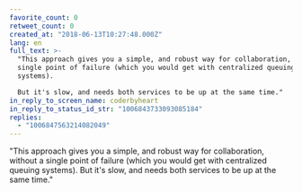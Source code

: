 ```yaml
---
favorite_count: 0
retweet_count: 0
created_at: "2018-06-13T10:27:48.000Z"
lang: en
full_text: >-
  "This approach gives you a simple, and robust way for collaboration, without a
  single point of failure (which you would get with centralized queuing
  systems).

  But it's slow, and needs both services to be up at the same time."
in_reply_to_screen_name: coderbyheart
in_reply_to_status_id_str: "1006843733093085184"
replies:
  - "1006847563214082049"
---
```


"This approach gives you a simple, and robust way for collaboration, without a
single point of failure (which you would get with centralized queuing systems).
But it's slow, and needs both services to be up at the same time."
